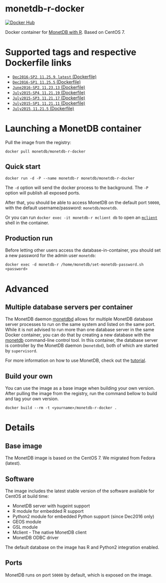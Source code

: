 monetdb-r-docker
===========================
[![Docker Hub](https://img.shields.io/badge/docker-ready-blue.svg)](https://hub.docker.com/r/monetdb/monetdb-r-docker/)

Docker container for [MonetDB with R](https://www.monetdb.org/content/embedded-r-monetdb). Based on CentOS 7.

# Supported tags and respective Dockerfile links
* [`Dec2016-SP2`, `11.25.9`, `latest` (Dockerfile)](https://github.com/MonetDB/monetdb-r-docker/blob/dec2016-sp2/Dockerfile)
* [`Dec2016-SP1`, `11.25.5` (Dockerfile)](https://github.com/MonetDB/monetdb-r-docker/blob/dec2016-sp1/Dockerfile)
* [`June2016-SP2`, `11.23.13` (Dockerfile)](https://github.com/MonetDB/monetdb-r-docker/blob/june2016-sp2/Dockerfile)
* [`July2015-SP4`, `11.21.19` (Dockerfile)](https://github.com/MonetDB/monetdb-r-docker/blob/11.21.19/Dockerfile)
* [`July2015-SP3`, `11.21.17` (Dockerfile)](https://github.com/MonetDB/monetdb-r-docker/blob/11.21.17/Dockerfile)
* [`July2015-SP1`, `11.21.11` (Dockerfile)](https://github.com/MonetDB/monetdb-r-docker/blob/11.21.11/Dockerfile)
* [`July2015`, `11.21.5` (Dockerfile)](https://github.com/MonetDB/monetdb-r-docker/blob/11.21.5/Dockerfile)

# Launching a MonetDB container
Pull the image from the registry:

```
docker pull monetdb/monetdb-r-docker
```

## Quick start
```
docker run -d -P --name monetdb-r monetdb/monetdb-r-docker
```
The `-d` option will send the docker process to the background. The `-P` option will publish all exposed ports.

After that, you should be able to access MonetDB on the default port `50000`, with the default username/password: `monetdb/monetdb`.

Or you can run `docker exec -it monetdb-r mclient db` to open an [`mclient`](https://www.monetdb.org/Documentation/mclient-man-page) shell in the container.

## Production run
Before letting other users access the database-in-container, you should set a new password for the admin user `monetdb`:

```
docker exec -d monetdb-r /home/monetdb/set-monetdb-password.sh <password>
```

# Advanced
## Multiple database servers per container
The MonetDB daemon [monetdbd](https://www.monetdb.org/Documentation/monetdbd-man-page) allows for multiple MonetDB database server processes to run on the same system and listed on the same port. While it is not advised to run more than one database server in the same Docker container, you can do that by creating a new database with the [monetdb](https://www.monetdb.org/Documentation/monetdb-man-page) command-line control tool. In this container, the database server is controller by the MonetDB daemon (`monetdbd`), both of which are started by `supervisord`.

For more information on how to use MonetDB, check out the [tutorial](https://www.monetdb.org/Documentation/UserGuide/Tutorial).

## Build your own
You can use the image as a base image when building your own version.
After pulling the image from the registry, run the command bellow to build and tag your own version.

```
docker build --rm -t <yourname>/monetdb-r-docker .
```

# Details
## Base image
The MonetDB image is based on the CentOS 7. We migrated from Fedora (latest).
## Software
The image includes the latest stable version of the software available for CentOS at build time:
* MonetDB server with hugeint support
* R module for embedded R support
* Python2 module for embedded Python support (since Dec2016 only)
* GEOS module
* GSL module
* Mclient - The native MonetDB client
* MonetDB ODBC driver

The default database on the image has R and Python2 integration enabled.

## Ports
MonetDB runs on port `50000` by default, which is exposed on the image.
